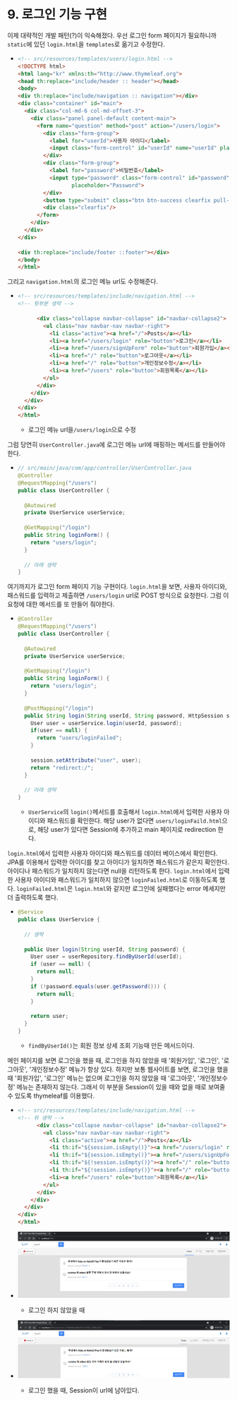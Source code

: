 # 9. 로그인 기능 구현

이제 대략적인 개발 패턴(?)이 익숙해졌다. 우선 로그인 form 페이지가 필요하니까 `static`에 있던 `login.html`을 `templates`로 옮기고 수정한다.

* ```html
  <!-- src/resources/templates/users/login.html -->
  <!DOCTYPE html>
  <html lang="kr" xmlns:th="http://www.thymeleaf.org">
  <head th:replace="include/header :: header"></head>
  <body>
  <div th:replace="include/navigation :: navigation"></div>
  <div class="container" id="main">
    <div class="col-md-6 col-md-offset-3">
      <div class="panel panel-default content-main">
        <form name="question" method="post" action="/users/login">
          <div class="form-group">
            <label for="userId">사용자 아이디</label>
            <input class="form-control" id="userId" name="userId" placeholder="User ID">
          </div>
          <div class="form-group">
            <label for="password">비밀번호</label>
            <input type="password" class="form-control" id="password" name="password"
                   placeholder="Password">
          </div>
          <button type="submit" class="btn btn-success clearfix pull-right">로그인</button>
          <div class="clearfix"/>
        </form>
      </div>
    </div>
  </div>
  
  <div th:replace="include/footer ::footer"></div>
  </body>
  </html>
  ```

그리고 `navigation.html`의 로그인 메뉴 url도 수정해준다.

* ```html
  <!-- src/resources/templates/include/navigation.html -->
  <!-- 윗부분 생략 -->
  
        <div class="collapse navbar-collapse" id="navbar-collapse2">
          <ul class="nav navbar-nav navbar-right">
            <li class="active"><a href="/">Posts</a></li>
            <li><a href="/users/login" role="button">로그인</a></li>
            <li><a href="/users/signUpForm" role="button">회원가입</a></li>
            <li><a href="/" role="button">로그아웃</a></li>
            <li><a href="/" role="button">개인정보수정</a></li>
            <li><a href="/users" role="button">회원목록</a></li>
          </ul>
        </div>
      </div>
    </div>
  </div>
  </html>
  ```

  * 로그인 메뉴 url을`/users/login`으로 수정

그럼 당연히 `UserController.java`에 로그인 메뉴 url에 매핑하는 메서드를 만들어야한다.

* ```java
  // src/main/java/com/app/controller/UserController.java
  @Controller
  @RequestMapping("/users")
  public class UserController {
  
    @Autowired
    private UserService userService;
  
    @GetMapping("/login")
    public String loginForm() {
      return "users/login";
    }
  
    // 아래 생략
  }
  ```

여기까지가 로그인 form 페이지 기능 구현이다. `login.html`을 보면, 사용자 아이디와, 패스워드를 입력하고 제출하면 `/users/login` url로 POST 방식으로 요청한다. 그럼 이 요청에 대한 메서드를 또 만들어 줘야한다.

* ```java
  @Controller
  @RequestMapping("/users")
  public class UserController {
  
    @Autowired
    private UserService userService;
  
    @GetMapping("/login")
    public String loginForm() {
      return "users/login";
    }
  
    @PostMapping("/login")
    public String login(String userId, String password, HttpSession session) {
      User user = userService.login(userId, password);
      if(user == null) {
        return "users/loginFailed";
      }
  
      session.setAttribute("user", user);
      return "redirect:/";
    }
  
    // 아래 생략
  }
  
  ```

  * `UserService`의 `login()`메서드를 호출해서 `login.html`에서 입력한 사용자 아이디와 패스워드를 확인한다. 해당 user가 없다면 `users/loginFaild.html`으로, 해당 user가 있다면 Session에 추가하고 main 페이지로 redirection 한다.

`login.html`에서 입력한 사용자 아이디와 패스워드를 데이터 베이스에서 확인한다. JPA를 이용해서 입력한 아이디를 찾고 아이디가 일치하면 패스워드가 같은지 확인한다.  아이디나 패스워드가 일치하지 않는다면 null을 리턴하도록 한다. `login.html`에서 입력한 사용자 아이디와 패스워드가 일치하지 않으면 `loginFailed.html`로 이동하도록 했다. `loginFailed.html`은 `login.html`와 같지만 로그인에 실패했다는 error 메세지만 더 출력하도록 했다. 

* ```java
  @Service
  public class UserService {
  
    // 생략
  
    public User login(String userId, String password) {
      User user = userRepository.findByUserId(userId);
      if (user == null) {
        return null;
      }
      if (!password.equals(user.getPassword())) {
        return null;
      }
  
      return user;
    }
  }
  ```

  * `findByUserId()`는 회원 정보 상세 조회 기능때 만든 메서드이다.

메인 페이지를 보면 로그인을 했을 때, 로그인을 하지 않았을 때 '회원가입', '로그인', '로그아웃', '개인정보수정' 메뉴가 항상 있다. 하지만 보통 웹사이트를 보면, 로그인을 했을 때 '회원가입', '로그인' 메뉴는 없으며 로그인을 하지 않았을 때 '로그아웃', '개인정보수정' 메뉴는 존재하지 않는다. 그래서 이 부분을 Session이 있을 때와 없을 때로 보여줄 수 있도록 thymeleaf를 이용했다.

* ```html
  <!-- src/resources/templates/include/navigation.html -->
  <!-- 위 생략 -->
        <div class="collapse navbar-collapse" id="navbar-collapse2">
          <ul class="nav navbar-nav navbar-right">
            <li class="active"><a href="/">Posts</a></li>
            <li th:if="${session.isEmpty()}"><a href="/users/login" role="button">로그인</a></li>
            <li th:if="${session.isEmpty()}"><a href="/users/signUpForm" role="button">회원가입</a></li>
            <li th:if="${!session.isEmpty()}"><a href="/" role="button">로그아웃</a></li>
            <li th:if="${!session.isEmpty()}"><a href="/" role="button">개인정보수정</a></li>
            <li><a href="/users" role="button">회원목록</a></li>
          </ul>
        </div>
      </div>
    </div>
  </div>
  </html>
  ```

* ![image-20210626164014826](README.assets/image-20210626164014826.png)

  * 로그인 하지 않았을 때

* ![image-20210626164033630](README.assets/image-20210626164033630.png)

  * 로그인 했을 때, Session이 url에 남아있다.



